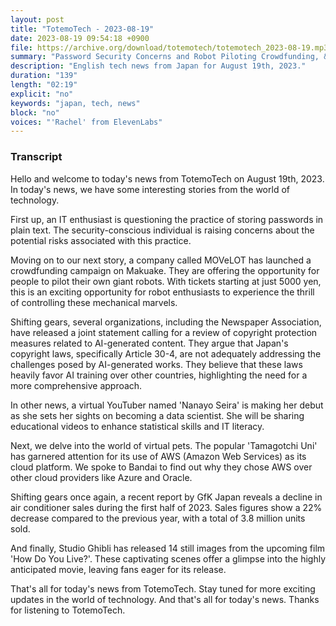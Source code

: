 ```yaml
---
layout: post
title: "TotemoTech - 2023-08-19"
date: 2023-08-19 09:54:18 +0900
file: https://archive.org/download/totemotech/totemotech_2023-08-19.mp3
summary: "Password Security Concerns and Robot Piloting Crowdfunding, & more…"
description: "English tech news from Japan for August 19th, 2023."
duration: "139"
length: "02:19"
explicit: "no"
keywords: "japan, tech, news"
block: "no"
voices: "'Rachel' from ElevenLabs"
---
```


### Transcript

Hello and welcome to today's news from TotemoTech on August 19th, 2023. In today's news, we have some interesting stories from the world of technology.

First up, an IT enthusiast is questioning the practice of storing passwords in plain text. The security-conscious individual is raising concerns about the potential risks associated with this practice.

Moving on to our next story, a company called MOVeLOT has launched a crowdfunding campaign on Makuake. They are offering the opportunity for people to pilot their own giant robots. With tickets starting at just 5000 yen, this is an exciting opportunity for robot enthusiasts to experience the thrill of controlling these mechanical marvels.

Shifting gears, several organizations, including the Newspaper Association, have released a joint statement calling for a review of copyright protection measures related to AI-generated content. They argue that Japan's copyright laws, specifically Article 30-4, are not adequately addressing the challenges posed by AI-generated works. They believe that these laws heavily favor AI training over other countries, highlighting the need for a more comprehensive approach.

In other news, a virtual YouTuber named 'Nanayo Seira' is making her debut as she sets her sights on becoming a data scientist. She will be sharing educational videos to enhance statistical skills and IT literacy.

Next, we delve into the world of virtual pets. The popular 'Tamagotchi Uni' has garnered attention for its use of AWS (Amazon Web Services) as its cloud platform. We spoke to Bandai to find out why they chose AWS over other cloud providers like Azure and Oracle.

Shifting gears once again, a recent report by GfK Japan reveals a decline in air conditioner sales during the first half of 2023. Sales figures show a 22% decrease compared to the previous year, with a total of 3.8 million units sold.

And finally, Studio Ghibli has released 14 still images from the upcoming film 'How Do You Live?'. These captivating scenes offer a glimpse into the highly anticipated movie, leaving fans eager for its release.

That's all for today's news from TotemoTech. Stay tuned for more exciting updates in the world of technology.   And that's all for today's news. Thanks for listening to TotemoTech.
